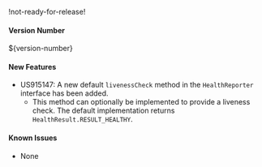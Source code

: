 !not-ready-for-release!

#### Version Number
${version-number}

#### New Features
- US915147: A new default `livenessCheck` method in the `HealthReporter` interface has been added.  
  - This method can optionally be implemented to provide a liveness check. The default implementation returns 
    `HealthResult.RESULT_HEALTHY`.

#### Known Issues
- None
